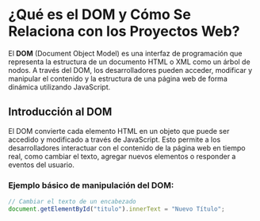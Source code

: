 # ¿Qué es el DOM y Cómo Se Relaciona con los Proyectos Web?

El **DOM** (Document Object Model) es una interfaz de programación que representa la estructura de un documento HTML o XML como un árbol de nodos. A través del DOM, los desarrolladores pueden acceder, modificar y manipular el contenido y la estructura de una página web de forma dinámica utilizando JavaScript.

## Introducción al DOM

El DOM convierte cada elemento HTML en un objeto que puede ser accedido y modificado a través de JavaScript. Esto permite a los desarrolladores interactuar con el contenido de la página web en tiempo real, como cambiar el texto, agregar nuevos elementos o responder a eventos del usuario.

### Ejemplo básico de manipulación del DOM:
```javascript
// Cambiar el texto de un encabezado
document.getElementById("titulo").innerText = "Nuevo Título";

